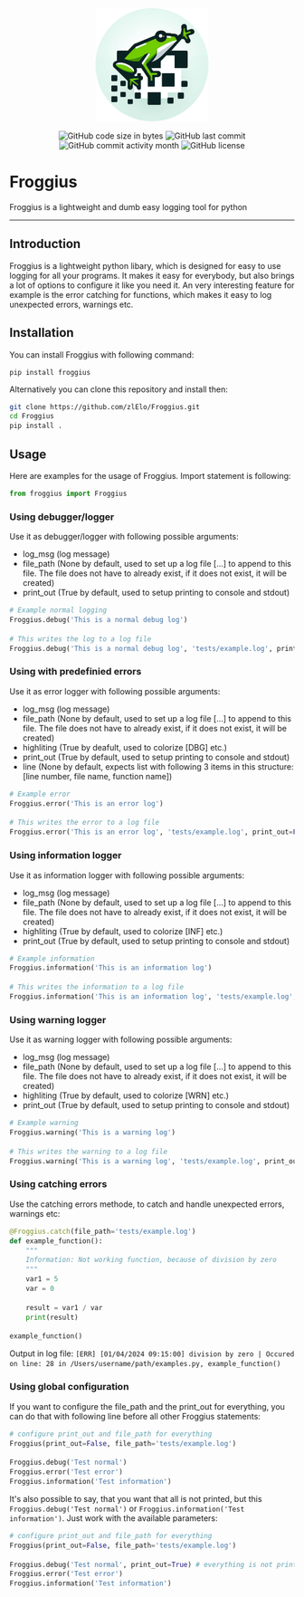 <p align="center">
  <img src="https://github.com/zlElo/Froggius/blob/main/res/froggius-cropped.png?raw=true" style="width: 200px">
</p>

<p align="center">
  <img src="https://img.shields.io/github/languages/code-size/zlElo/Froggius" alt="GitHub code size in bytes" />
  <img src="https://img.shields.io/github/last-commit/zlElo/Froggius" alt="GitHub last commit" />
  <img src="https://img.shields.io/github/commit-activity/m/zlElo/Froggius" alt="GitHub commit activity month" />
  <img src="https://img.shields.io/github/license/zlElo/Froggius" alt="GitHub license" />
</p>

# Froggius
Froggius is a lightweight and dumb easy logging tool for python

---------

## Introduction
Froggius is a lightweight python libary, which is designed for easy to use logging for all your programs. It makes it easy for everybody, but also brings a lot of options to configure it like you need it. An very interesting feature for example is the error catching for functions, which makes it easy to log unexpected errors, warnings etc.

## Installation
You can install Froggius with following command:
```
pip install froggius
```

Alternatively you can clone this repository and install then:
```bash
git clone https://github.com/zlElo/Froggius.git
cd Froggius
pip install .
```

## Usage
Here are examples for the usage of Froggius. Import statement is following:

```py
from froggius import Froggius
```

### Using debugger/logger
Use it as debugger/logger with following possible arguments:
- log_msg (log message)
- file_path (None by default, used to set up a log file [...] to append to this file. The file does not have to already exist, if it does not exist, it will be created)
- print_out (True by default, used to setup printing to console and stdout)

```py
# Example normal logging
Froggius.debug('This is a normal debug log')

# This writes the log to a log file
Froggius.debug('This is a normal debug log', 'tests/example.log', print_out=False)
```

### Using with predefinied errors
Use it as error logger with following possible arguments:
- log_msg (log message)
- file_path (None by default, used to set up a log file [...] to append to this file. The file does not have to already exist, if it does not exist, it will be created)
- highliting (True by deafult, used to colorize [DBG] etc.)
- print_out (True by default, used to setup printing to console and stdout)
- line (None by default, expects list with following 3 items in this structure: [line number, file name, function name])

```py
# Example error
Froggius.error('This is an error log')

# This writes the error to a log file
Froggius.error('This is an error log', 'tests/example.log', print_out=False)
```

### Using information logger
Use it as information logger with following possible arguments:
- log_msg (log message)
- file_path (None by default, used to set up a log file [...] to append to this file. The file does not have to already exist, if it does not exist, it will be created)
- highliting (True by default, used to colorize [INF] etc.)
- print_out (True by default, used to setup printing to console and stdout)

```py
# Example information
Froggius.information('This is an information log')

# This writes the information to a log file
Froggius.information('This is an information log', 'tests/example.log', print_out=False)
```

### Using warning logger
Use it as warning logger with following possible arguments:
- log_msg (log message)
- file_path (None by default, used to set up a log file [...] to append to this file. The file does not have to already exist, if it does not exist, it will be created)
- highliting (True by default, used to colorize [WRN] etc.)
- print_out (True by default, used to setup printing to console and stdout)

```py
# Example warning
Froggius.warning('This is a warning log')

# This writes the warning to a log file
Froggius.warning('This is a warning log', 'tests/example.log', print_out=False)
```

### Using catching errors
Use the catching errors methode, to catch and handle unexpected errors, warnings etc:

```py
@Froggius.catch(file_path='tests/example.log')
def example_function():
    """
    Information: Not working function, because of division by zero
    """
    var1 = 5
    var = 0

    result = var1 / var
    print(result)

example_function()
```

Output in log file:
`
[ERR] [01/04/2024 09:15:00] division by zero | Occured on line: 28 in /Users/username/path/examples.py, example_function()
`

### Using global configuration
If you want to configure the file_path and the print_out for everything, you can do that with following line before all other Froggius statements:

```py
# configure print_out and file_path for everything
Froggius(print_out=False, file_path='tests/example.log')

Froggius.debug('Test normal')
Froggius.error('Test error')
Froggius.information('Test information')
```

It's also possible to say, that you want that all is not printed, but this `Froggius.debug('Test normal')` or `Froggius.information('Test information')`. Just work with the available parameters:

```py
# configure print_out and file_path for everything
Froggius(print_out=False, file_path='tests/example.log')

Froggius.debug('Test normal', print_out=True) # everything is not printed, but this line is printed
Froggius.error('Test error')
Froggius.information('Test information')
```